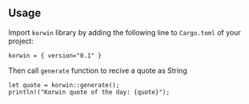 ## Usage
Import `korwin` library by adding the following line to `Cargo.toml` of your project:

	korwin = { version="0.1" }
Then call `generate` function to recive a quote as String

	let quote = korwin::generate();
	println!("Korwin quote of the day: {quote}");
